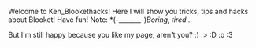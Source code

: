 Welcome to Ken_Blookethacks!
Here I will show you tricks, tips and hacks about Blooket! Have fun! 
Note: 
*(-_______-)*Boring, tired...*

But I'm still happy because you like my page, aren't you?
:) :> :D :o :3
